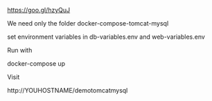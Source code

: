 https://goo.gl/hzyQuJ

We need only the folder docker-compose-tomcat-mysql


set environment variables in db-variables.env and web-variables.env

Run with

docker-compose up


Visit

http://YOUHOSTNAME/demotomcatmysql
